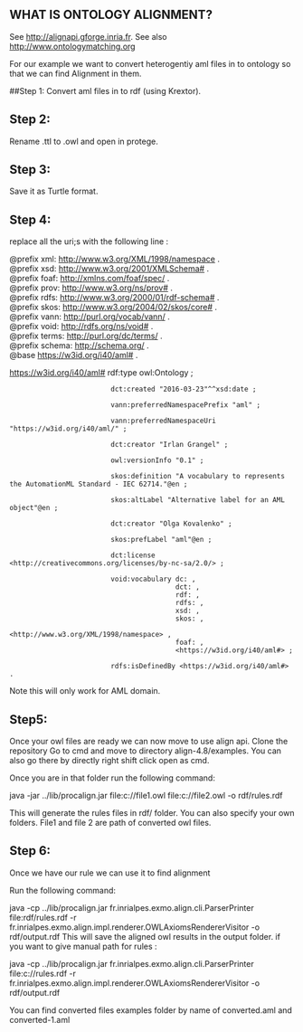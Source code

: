 
WHAT IS ONTOLOGY ALIGNMENT?
---------------------------

See http://alignapi.gforge.inria.fr.
See also http://www.ontologymatching.org

For our example we want to convert heterogentiy aml files in to ontology so that we can find Alignment in them.

##Step 1:
Convert aml files in to rdf (using Krextor).

## Step 2:
Rename .ttl to .owl and open in protege.

## Step 3:
Save it as Turtle format.

## Step 4:
replace all the uri;s with the following line :              



@prefix xml: <http://www.w3.org/XML/1998/namespace> .  
@prefix xsd: <http://www.w3.org/2001/XMLSchema#> .   
@prefix foaf: <http://xmlns.com/foaf/spec/> .   
@prefix prov: <http://www.w3.org/ns/prov#> .   
@prefix rdfs: <http://www.w3.org/2000/01/rdf-schema#> .  
@prefix skos: <http://www.w3.org/2004/02/skos/core#> .   
@prefix vann: <http://purl.org/vocab/vann/> .   
@prefix void: <http://rdfs.org/ns/void#> .   
@prefix terms: <http://purl.org/dc/terms/> .   
@prefix schema: <http://schema.org/> .   
@base <https://w3id.org/i40/aml#> .   

<https://w3id.org/i40/aml#> rdf:type owl:Ontology ;
                             
                             dct:created "2016-03-23"^^xsd:date ;
                             
                             vann:preferredNamespacePrefix "aml" ;
                             
                             vann:preferredNamespaceUri "https://w3id.org/i40/aml/" ;
                             
                             dct:creator "Irlan Grangel" ;
                             
                             owl:versionInfo "0.1" ;
                             
                             skos:definition "A vocabulary to represents the AutomationML Standard - IEC 62714."@en ;
                             
                             skos:altLabel "Alternative label for an AML object"@en ;
                             
                             dct:creator "Olga Kovalenko" ;
                             
                             skos:prefLabel "aml"@en ;
                             
                             dct:license <http://creativecommons.org/licenses/by-nc-sa/2.0/> ;
                             
                             void:vocabulary dc: ,
                                             dct: ,
                                             rdf: ,
                                             rdfs: ,
                                             xsd: ,
                                             skos: ,
                                             <http://www.w3.org/XML/1998/namespace> ,
                                             foaf: ,
                                             <https://w3id.org/i40/aml#> ;
                             
                             rdfs:isDefinedBy <https://w3id.org/i40/aml#> .


Note this will only work for AML domain.

## Step5:
Once your owl files are ready we can now move to use align api.
Clone the repository
Go to cmd  and move to directory align-4.8/examples.
You can also go there by directly right shift click open as cmd.

Once you are in that folder run the following command:

java -jar ../lib/procalign.jar file:c://file1.owl file:c://file2.owl -o rdf/rules.rdf

This will generate the rules files in rdf/ folder. You can also specify your own folders. File1 and file 2 are path of converted owl files.

## Step 6:
Once we have our rule we can use it to find alignment

Run the following command:

java -cp ../lib/procalign.jar fr.inrialpes.exmo.align.cli.ParserPrinter file:rdf/rules.rdf -r fr.inrialpes.exmo.align.impl.renderer.OWLAxiomsRendererVisitor -o rdf/output.rdf
This will save the aligned owl results in the output folder.
if you want to give manual path for rules :

java -cp ../lib/procalign.jar fr.inrialpes.exmo.align.cli.ParserPrinter file:c://rules.rdf -r fr.inrialpes.exmo.align.impl.renderer.OWLAxiomsRendererVisitor -o rdf/output.rdf

You can find converted files examples folder by name of converted.aml and converted-1.aml
